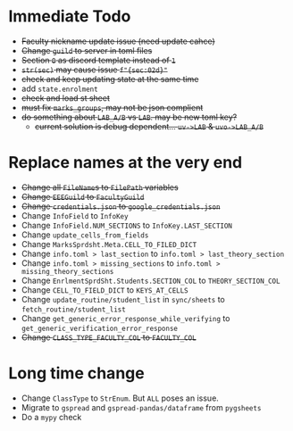 # Immediate Todo
- ~~Faculty nickname update issue (need update cahce)~~
- ~~Change `guild` to server in toml files~~
- ~~Section `0` as discord template instead of `1`~~
- ~~`str(sec)` may cause issue `f"{sec:02d}"`~~
- ~~check and keep updating state at the same time~~
- add `state.enrolment`
- ~~check and load st sheet~~
- ~~must fix `marks_groups`, may not be json complient~~
- ~~do something about `LAB_A/B` vs `LAB`. may be new toml key?~~
    - ~~current solution is debug dependent... `uv->LAB` & `uvo->LAB_A/B`~~

# Replace names at the very end
- ~~Change all `FileName`s to `FilePath` variables~~
- ~~Change `EEEGuild` to `FacultyGuild`~~
- ~~Change `credentials.json` to `google_credentials.json`~~
- Change `InfoField` to `InfoKey`
- Change `InfoField.NUM_SECTIONS` to `InfoKey.LAST_SECTION`
- Change `update_cells_from_fields`
- Change `MarksSprdsht.Meta.CELL_TO_FILED_DICT`
- Change `info.toml > last_section` to `info.toml > last_theory_section`
- Change `info.toml > missing_sections` to `info.toml > missing_theory_sections`
- Change `EnrlmentSprdSht.Students.SECTION_COL` to `THEORY_SECTION_COL`
- Change `CELL_TO_FIELD_DICT` to `KEYS_AT_CELLS`
- Change `update_routine/student_list` in `sync/sheets` to `fetch_routine/student_list`
- Change `get_generic_error_response_while_verifying` to `get_generic_verification_error_response`
- ~~Change `CLASS_TYPE_FACULTY_COL` to `FACULTY_COL`~~

# Long time change
- Change `ClassType` to `StrEnum`. But `ALL` poses an issue.
- Migrate to `gspread` and `gspread-pandas/dataframe` from `pygsheets`
- Do a `mypy` check